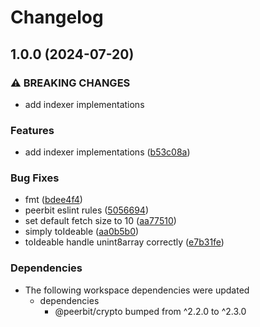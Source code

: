 # Changelog

## 1.0.0 (2024-07-20)


### ⚠ BREAKING CHANGES

* add indexer implementations

### Features

* add indexer implementations ([b53c08a](https://github.com/dao-xyz/peerbit/commit/b53c08a01bcf24cf1832619b469b0f9f564f669d))


### Bug Fixes

* fmt ([bdee4f4](https://github.com/dao-xyz/peerbit/commit/bdee4f4943fcabd21c53a4f37dba17d04cea2577))
* peerbit eslint rules ([5056694](https://github.com/dao-xyz/peerbit/commit/5056694f90ad03c0c5ba1e47c6ac57387d85aba9))
* set default fetch size to 10 ([aa77510](https://github.com/dao-xyz/peerbit/commit/aa77510ff232ae850523335907e92b40e5d75c56))
* simply toIdeable ([aa0b5b0](https://github.com/dao-xyz/peerbit/commit/aa0b5b0ebca0818fe12d4c5175ef6565b83d7604))
* toIdeable handle unint8array correctly ([e7b31fe](https://github.com/dao-xyz/peerbit/commit/e7b31feeef12a79337d5fa4ea814c066877fc906))


### Dependencies

* The following workspace dependencies were updated
  * dependencies
    * @peerbit/crypto bumped from ^2.2.0 to ^2.3.0
